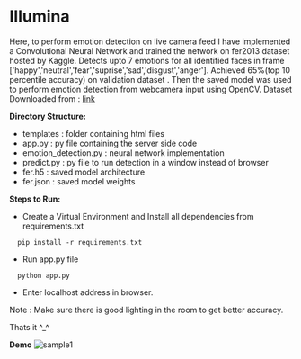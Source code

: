 # Illumina

Here, to perform emotion detection on live camera feed I have implemented a Convolutional Neural Network and trained the network on fer2013 dataset hosted by Kaggle.
Detects upto 7 emotions for all identified faces in frame ['happy','neutral','fear','suprise','sad','disgust','anger'].
Achieved 65%(top 10 percentile accuracy) on validation dataset .
Then the saved model was used to perform emotion detection from webcamera input using OpenCV.
Dataset Downloaded from : [link](https://www.kaggle.com/deadskull7/fer2013)

**Directory Structure:**
- templates : folder containing html files
- app.py : py file containing the server side code
- emotion_detection.py : neural network implementation
- predict.py : py file to run detection in a window instead of browser
- fer.h5 : saved model architecture
- fer.json : saved model weights

**Steps to Run:**
- Create a Virtual Environment and Install all dependencies from requirements.txt
```
  pip install -r requirements.txt
```
- Run app.py file
```
  python app.py
```
- Enter localhost address in browser. 

Note : Make sure there is good lighting in the room to get better accuracy.

Thats it ^_^

**Demo**
![sample1](sample1(1).gif)


